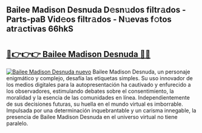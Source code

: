 ## Bailee Madison Desnuda D𝚎sn𝚞dos filtr𝚊dos - Parts-paB Vid𝚎os filtr𝚊dos - N𝚞evas f𝚘tos atr𝚊ctivas 66hkS

# <h2><a href="http://mb3nsa5.tromn.icu/?c=Bailee+Madison+Desnuda">🔗👉👉👉 Bailee Madison Desnuda 🔗🔗</a></h2>

[![Bailee Madison Desnuda nuevo](https://i.imgur.com/pEAQMta.gif)](http://mb3nsa5.tromn.icu/?c=Bailee+Madison+Desnuda)
Bailee Madison Desnuda, un personaje enigmático y complejo, desafía las etiquetas simples. Su uso innovador de los medios digitales para la autopresentación ha cautivado y enfurecido a los observadores, estimulando debates sobre el consentimiento, la moralidad y la esencia de las comunidades en línea. Independientemente de sus decisiones futuras, su huella en el mundo virtual es imborrable. Impulsada por una determinación inquebrantable y un carisma innegable, la presencia de Bailee Madison Desnuda en el universo virtual no tiene paralelo.

